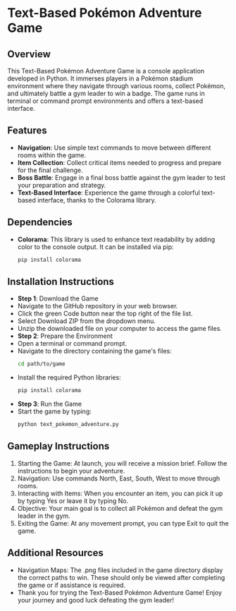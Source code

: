 # Text-Based Pokémon Adventure Game

## Overview
This Text-Based Pokémon Adventure Game is a console application developed in Python. It immerses players in a Pokémon stadium environment where they navigate through various rooms, collect Pokémon, and ultimately battle a gym leader to win a badge. The game runs in terminal or command prompt environments and offers a text-based interface.

## Features
- **Navigation**: Use simple text commands to move between different rooms within the game.
- **Item Collection**: Collect critical items needed to progress and prepare for the final challenge.
- **Boss Battle**: Engage in a final boss battle against the gym leader to test your preparation and strategy.
- **Text-Based Interface**: Experience the game through a colorful text-based interface, thanks to the Colorama library.

## Dependencies
- **Colorama**: This library is used to enhance text readability by adding color to the console output. It can be installed via pip:
  ```bash
  pip install colorama
  
## Installation Instructions

- **Step 1**: Download the Game
- Navigate to the GitHub repository in your web browser.
- Click the green Code button near the top right of the file list.
- Select Download ZIP from the dropdown menu.
- Unzip the downloaded file on your computer to access the game files.
- **Step 2**: Prepare the Environment
- Open a terminal or command prompt.
- Navigate to the directory containing the game's files:
  ```bash
  cd path/to/game

- Install the required Python libraries:
  ```bash
  pip install colorama
- **Step 3**: Run the Game
- Start the game by typing:
  ```bash
  python text_pokemon_adventure.py

## Gameplay Instructions
1. Starting the Game: At launch, you will receive a mission brief. Follow the instructions to begin your adventure.
2. Navigation: Use commands North, East, South, West to move through rooms.
3. Interacting with Items: When you encounter an item, you can pick it up by typing Yes or leave it by typing No.
4. Objective: Your main goal is to collect all Pokémon and defeat the gym leader in the gym.
5. Exiting the Game: At any movement prompt, you can type Exit to quit the game.

## Additional Resources
- Navigation Maps: The .png files included in the game directory display the correct paths to win. These should only be viewed after completing the game or if assistance is required.
- Thank you for trying the Text-Based Pokémon Adventure Game! Enjoy your journey and good luck defeating the gym leader!
